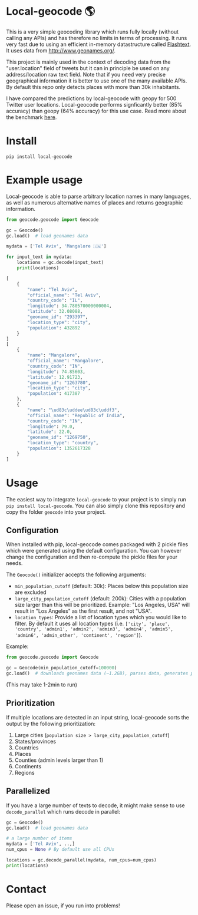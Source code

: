 # Local-geocode :earth_americas:

This is a very simple geocoding library which runs fully locally (without calling any APIs) and has therefore no limits in terms of processing. It runs very fast due to using an efficient in-memory datastructure called [Flashtext](https://github.com/vi3k6i5/flashtext). It uses data from http://www.geonames.org/.

This project is mainly used in the context of decoding data from the "user.location" field of tweets but it can in principle be used on any address/location raw text field. Note that if you need very precise geographical information it is better to use one of the many available APIs. By default this repo only detects places with more than 30k inhabitants.

I have compared the predictions by local-geocode with geopy for 500 Twitter user locations. Local-geocode performs signficantly better (85% accuracy) than geopy (64% accuracy) for this use case. Read more about the benchmark [here](benchmark/benchmark.md).

# Install
```
pip install local-geocode
```

# Example usage
Local-geocode is able to parse arbitrary location names in many languages, as well as numerous alternative names of places and returns geographic information.

```python
from geocode.geocode import Geocode

gc = Geocode()
gc.load()  # load geonames data

mydata = ['Tel Aviv', 'Mangalore 🇮🇳']

for input_text in mydata:
    locations = gc.decode(input_text)
    print(locations)

[
    {
        "name": "Tel Aviv",
        "official_name": "Tel Aviv",
        "country_code": "IL",
        "longitude": 34.780570000000004,
        "latitude": 32.08088,
        "geoname_id": "293397",
        "location_type": "city",
        "population": 432892
    }
]
[
    {
        "name": "Mangalore",
        "official_name": "Mangalore",
        "country_code": "IN",
        "longitude": 74.85603,
        "latitude": 12.91723,
        "geoname_id": "1263780",
        "location_type": "city",
        "population": 417387
    },
    {
        "name": "\ud83c\uddee\ud83c\uddf3",
        "official_name": "Republic of India",
        "country_code": "IN",
        "longitude": 79.0,
        "latitude": 22.0,
        "geoname_id": "1269750",
        "location_type": "country",
        "population": 1352617328
    }
]
```

# Usage
The easiest way to integrate `local-geocode` to your project is to simply run `pip install local-geocode`. You can also simply clone this repository and copy the folder `geocode` into your project. 

## Configuration
When installed with pip, local-geocode comes packaged with 2 pickle files which were generated using the default configuration. You can however change the configuration and then re-compute the pickle files for your needs.

The `Geocode()` initializer accepts the following arguments:
* `min_population_cutoff` (default: 30k): Places below this population size are excluded
* `large_city_population_cutoff` (default: 200k): Cities with a population size larger than this will be prioritized. Example: "Los Angeles, USA" will result in "Los Angeles" as the first result, and not "USA".
* `location_types`: Provide a list of location types which you would like to filter. By default it uses all location types (i.e. `['city', 'place', 'country', 'admin1', 'admin2', 'admin3', 'admin4', 'admin5', 'admin6', 'admin_other', 'continent', 'region']`).

Example:
```python
from geocode.geocode import Geocode

gc = Geocode(min_population_cutoff=100000)
gc.load()  # downloads geonames data (~1.2GB), parses data, generates pickle files in <package folder>/geocode/data for new configuration
```
(This may take 1-2min to run)


## Prioritization
If multiple locations are detected in an input string, local-geocode sorts the output by the following prioritization:
1. Large cities (`population size > large_city_population_cutoff`)
2. States/provinces
3. Countries
4. Places
5. Counties (admin levels larger than 1)
6. Continents
7. Regions

## Parallelized
If you have a large number of texts to decode, it might make sense to use `decode_parallel` which runs decode in parallel:
```python
gc = Geocode()
gc.load()  # load geonames data

# a large number of items
mydata = ['Tel Aviv', ..,]
num_cpus = None # By default use all CPUs

locations = gc.decode_parallel(mydata, num_cpus=num_cpus)
print(locations)
```

# Contact
Please open an issue, if you run into problems!

